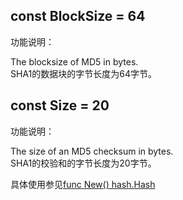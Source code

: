 ## const BlockSize = 64

功能说明：

The blocksize of MD5 in bytes.  
SHA1的数据块的字节长度为64字节。

## const Size = 20

功能说明：

The size of an MD5 checksum in bytes.  
SHA1的校验和的字节长度为20字节。

具体使用参见[func New() hash.Hash](New.md)